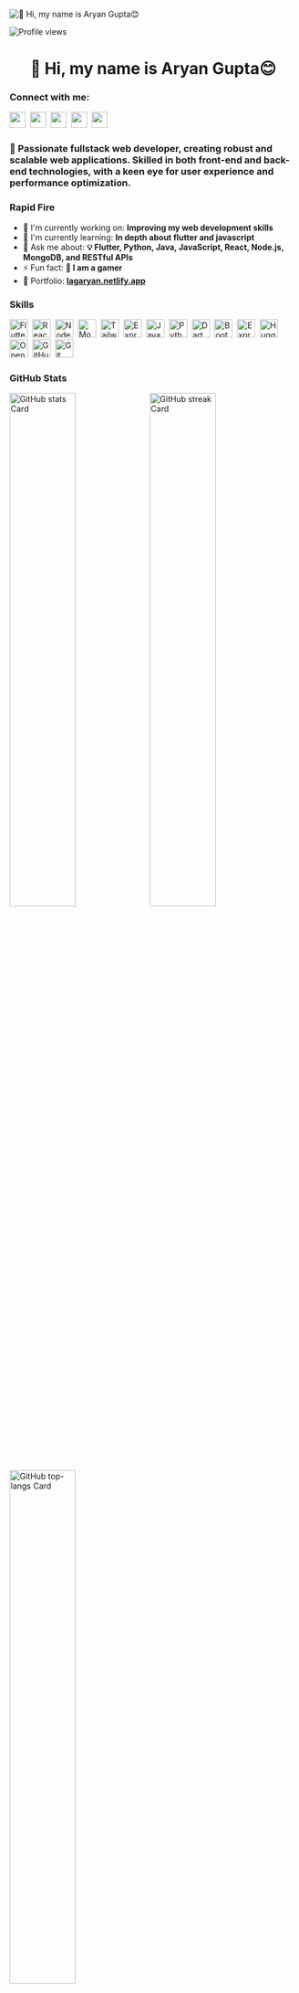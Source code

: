 ![👋 Hi, my name is Aryan Gupta😊](https://mir-s3-cdn-cf.behance.net/project_modules/max_1200/79731568097599.5b50bca477735.jpg)

![Profile views](https://komarev.com/ghpvc/?username=Lag-4&label=Profile%20views&color=0e75b6&style=flat)

<div id="toc">
  <ul align="center" style="list-style: none">
    <summary>
      <h1>
        👋 Hi, my name is Aryan Gupta😊
      </h1>
    </summary>
  </ul>
</div>

**<h3 align="left">Connect with me:</h3>** 
<p align="left"><a href="aryangupta4feb@gmail.com " target="_blank"><img src="https://img.shields.io/badge/Gmail-D14836?style=for-the-badge&logo=gmail&logoColor=white" height="28" style="margin-right: 4px"></a> <a href="https://github.com/lag-4" target="_blank"><img src="https://img.shields.io/badge/GitHub-100000?style=for-the-badge&logo=github&logoColor=white" height="28" style="margin-right: 4px"></a> <a href="https://www.instagram.com/lag_aryan" target="_blank"><img src="https://img.shields.io/badge/Instagram-E4405F?style=for-the-badge&logo=instagram&logoColor=white" height="28" style="margin-right: 4px"></a> <a href="https://twitter.com/lag_aryan" target="_blank"><img src="https://img.shields.io/badge/Twitter-000000?style=for-the-badge&logo=X&logoColor=white" height="28" style="margin-right: 4px"></a> <a href="https://www.linkedin.com/in/aryan-gupta-b794309a" target="_blank"><img src="https://img.shields.io/badge/LinkedIn-0077B5?style=for-the-badge&logo=linkedin&logoColor=white" height="28" style="margin-right: 4px"></a></p>

 **<h3 align="left">🚀 Passionate fullstack web developer, creating robust and scalable web applications. Skilled in both front-end and back-end technologies, with a keen eye for user experience and performance optimization.</h3>**

**<h3 align="left">Rapid Fire</h3>**

- 💼 I'm currently working on: **Improving my web development skills**
- 🌱 I'm currently learning: **In depth about flutter and javascript**
- 💬 Ask me about: **💡 Flutter, Python, Java, JavaScript, React, Node.js, MongoDB, and RESTful APIs**
- ⚡ Fun fact: **🎢 I am a gamer**
- 📂 Portfolio: **<a href="[lagaryan.netlify.app](https://lagaryan.netlify.app)" target="_blank">lagaryan.netlify.app</a>**

 **<h3 align="left">Skills</h3>**

<p align="left"><img src="https://cdn.simpleicons.org/flutter/02569B" height="32" alt="Flutter" style="margin-right: 4px"> <img src="https://img.shields.io/badge/React-20232A?logo=react&logoColor=61DAFB" height="32" alt="React" style="margin-right: 4px"> <img src="https://img.shields.io/badge/Node.js-8CC84B?logo=node.js&logoColor=white" height="32" alt="Node.js" style="margin-right: 4px"> <img src="https://img.shields.io/badge/MongoDB-4EA94B?logo=mongodb&logoColor=white" height="32" alt="MongoDB" style="margin-right: 4px"> <img src="https://img.shields.io/badge/Tailwind_CSS-38B2AC?logo=tailwind-css&logoColor=white" height="32" alt="Tailwind CSS" style="margin-right: 4px"> <img src="https://img.shields.io/badge/Express-000000?logo=express&logoColor=white" height="32" alt="Express" style="margin-right: 4px"> <img src="https://cdn.simpleicons.org/javascript/F7DF1E" height="32" alt="JavaScript" style="margin-right: 4px"> <img src="https://cdn.simpleicons.org/python/3776AB" height="32" alt="Python" style="margin-right: 4px"> <img src="https://cdn.simpleicons.org/dart/0175C2" height="32" alt="Dart" style="margin-right: 4px"> <img src="https://cdn.simpleicons.org/bootstrap/7952B3" height="32" alt="Bootstrap" style="margin-right: 4px"> <img src="https://cdn.simpleicons.org/express/000000" height="32" alt="Express" style="margin-right: 4px"> <img src="https://cdn.simpleicons.org/huggingface/fde047" height="32" alt="Hugging Face" style="margin-right: 4px"> <img src="https://cdn.simpleicons.org/openai/6B3F9D" height="32" alt="OpenAI" style="margin-right: 4px"> <img src="https://cdn.simpleicons.org/github/181717" height="32" alt="GitHub" style="margin-right: 4px"> <img src="https://cdn.simpleicons.org/git/F1502F" height="32" alt="Git" style="margin-right: 4px"></p>

 **<h3 align="left">GitHub Stats</h3>**

<p align="left">
  <img width="48%" src="https://github-readme-stats.vercel.app/api?username=Lag-4&theme=dracula&hide_title=false&hide_rank=false&show_icons=false&include_all_commits=false&count_private=true&line_height=23&hide_border=false" alt="GitHub stats Card" />
  <img width="48%" src="https://streak-stats.demolab.com/?user=Lag-4&theme=darcula&hide_border=false&date_format=M+j%5B%2C+Y%5D&mode=daily&hide_total_contributions=false&hide_current_streak=false&hide_longest_streak=false&card_height=200" alt="GitHub streak Card" />
</p>

<p align="left">
  <img width="48%" src="https://github-readme-stats.vercel.app/api/top-langs?username=Lag-4&theme=dracula&hide_title=false&layout=compact&langs_count=6&hide_progress=false&card_width=400" alt="GitHub top-langs Card" />
</p>

